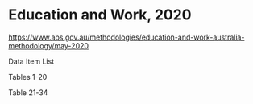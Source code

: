 # Education and Work, 2020

https://www.abs.gov.au/methodologies/education-and-work-australia-methodology/may-2020


Data Item List

Tables 1-20

Table 21-34

